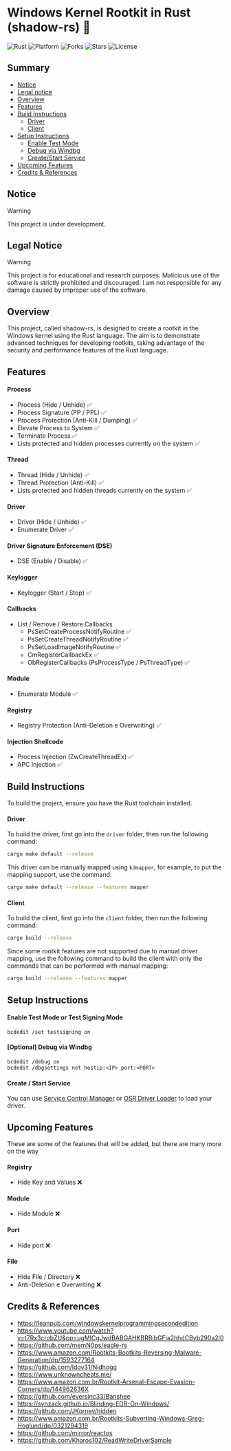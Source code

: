 # Windows Kernel Rootkit in Rust (shadow-rs) 🦀

![Rust](https://img.shields.io/badge/made%20with-Rust-red)
![Platform](https://img.shields.io/badge/platform-windows-blueviolet)
![Forks](https://img.shields.io/github/forks/joaoviictorti/shadow-rs)
![Stars](https://img.shields.io/github/stars/joaoviictorti/shadow-rs)
![License](https://img.shields.io/github/license/joaoviictorti/shadow-rs)

## Summary

* [Notice](#notice)
* [Legal notice](#legal-notice)
* [Overview](#overview)
* [Features](#contents)
* [Build Instructions](#build-instructions)
  * [Driver](#driver)
  * [Client](#client)
* [Setup Instructions](#setup-instructions)
  * [Enable Test Mode](#enable-test-mode)
  * [Debug via Windbg](#debug-via-windbg)
  * [Create/Start Service](#createstart-service)
* [Upcoming Features](#upcoming-Features)
* [Credits & References](#credits--references)

## Notice

> [!WARNING]
> This project is under development.

## Legal Notice

> [!WARNING]  
> This project is for educational and research purposes. Malicious use of the software is strictly prohibited and discouraged. I am not responsible for any damage caused by improper use of the software.

## Overview

This project, called shadow-rs, is designed to create a rootkit in the Windows kernel using the Rust language. The aim is to demonstrate advanced techniques for developing rootkits, taking advantage of the security and performance features of the Rust language.
## Features
 
#### Process
- Process (Hide / Unhide) ✅
- Process Signature (PP / PPL) ✅
- Process Protection (Anti-Kill / Dumping) ✅
- Elevate Process to System ✅
- Terminate Process ✅
- Lists protected and hidden processes currently on the system ✅

#### Thread
- Thread (Hide / Unhide) ✅
- Thread Protection (Anti-Kill) ✅
- Lists protected and hidden threads currently on the system ✅
 
#### Driver
- Driver (Hide / Unhide) ✅
- Enumerate Driver ✅
 
#### Driver Signature Enforcement (DSE)
- DSE (Enable / Disable) ✅
 
#### Keylogger
- Keylogger (Start / Stop) ✅
 
#### Callbacks
- List / Remove / Restore Callbacks 
  - PsSetCreateProcessNotifyRoutine ✅
  - PsSetCreateThreadNotifyRoutine ✅
  - PsSetLoadImageNotifyRoutine ✅
  - CmRegisterCallbackEx  ✅
  - ObRegisterCallbacks (PsProcessType / PsThreadType) ✅

#### Module
- Enumerate Module ✅

#### Registry
- Registry Protection (Anti-Deletion e Overwriting) ✅

#### Injection Shellcode
- Process Injection (ZwCreateThreadEx) ✅
- APC Injection ✅

## Build Instructions

To build the project, ensure you have the Rust toolchain installed. 

#### Driver
To build the driver, first go into the `driver` folder, then run the following command:
```sh
cargo make default --release
```

This driver can be manually mapped using `kdmapper`, for example, to put the mapping support, use the command:
```sh
cargo make default --release --features mapper
```

#### Client
To build the client, first go into the `client` folder, then run the following command:
```sh
cargo build --release
```

Since some rootkit features are not supported due to manual driver mapping, use the following command to build the client with only the commands that can be performed with manual mapping:
```sh
cargo build --release --features mapper
```

## Setup Instructions

#### Enable Test Mode or Test Signing Mode 

```
bcdedit /set testsigning on
```

#### [Optional] Debug via Windbg

```
bcdedit /debug on
bcdedit /dbgsettings net hostip:<IP> port:<PORT>
```

#### Create / Start Service

You can use [Service Control Manager](https://docs.microsoft.com/en-us/windows/win32/services/service-control-manager) or [OSR Driver Loader](https://www.osronline.com/article.cfm%5Earticle=157.htm) to load your driver.

## Upcoming Features

These are some of the features that will be added, but there are many more on the way

#### Registry
- Hide Key and Values ❌

#### Module
- Hide Module ❌
 
#### Port
- Hide port ❌

#### File
- Hide File / Directory ❌
- Anti-Deletion e Overwriting ❌

## Credits & References
- https://leanpub.com/windowskernelprogrammingsecondedition
- https://www.youtube.com/watch?v=t7Rx3crobZU&pp=ugMICgJwdBABGAHKBRBibGFja2hhdCByb290a2l0
- https://github.com/memN0ps/eagle-rs
- https://www.amazon.com/Rootkits-Bootkits-Reversing-Malware-Generation/dp/1593277164
- https://github.com/Idov31/Nidhogg
- https://www.unknowncheats.me/
- https://www.amazon.com.br/Rootkit-Arsenal-Escape-Evasion-Corners/dp/144962636X
- https://github.com/eversinc33/Banshee
- https://synzack.github.io/Blinding-EDR-On-Windows/
- https://github.com/JKornev/hidden
- https://www.amazon.com.br/Rootkits-Subverting-Windows-Greg-Hoglund/dp/0321294319
- https://github.com/mirror/reactos
- https://github.com/Kharos102/ReadWriteDriverSample